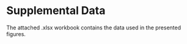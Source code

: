 Supplemental Data
=================

The attached .xlsx workbook contains the data used in the presented figures.  
